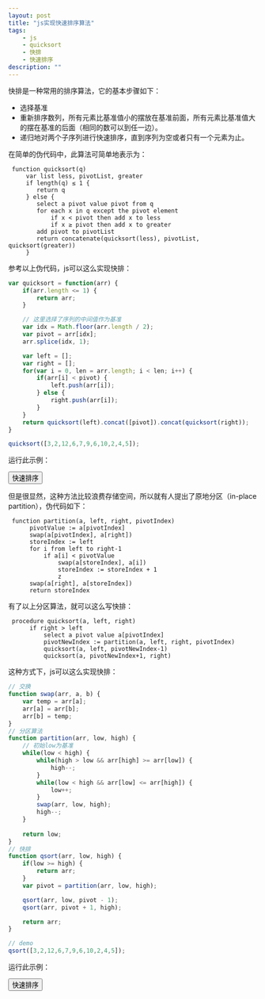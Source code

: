 ```yaml
---
layout: post
title: "js实现快速排序算法"
tags:
    - js
    - quicksort
    - 快排
    - 快速排序
description: ""
---
```


快排是一种常用的排序算法，它的基本步骤如下：

* 选择基准
* 重新排序数列，所有元素比基准值小的摆放在基准前面，所有元素比基准值大的摆在基准的后面（相同的数可以到任一边）。
* 递归地对两个子序列进行快速排序，直到序列为空或者只有一个元素为止。

在简单的伪代码中，此算法可简单地表示为：

     function quicksort(q)
         var list less, pivotList, greater
         if length(q) ≤ 1 {
            return q
         } else {
            select a pivot value pivot from q
            for each x in q except the pivot element
                if x < pivot then add x to less
                if x ≥ pivot then add x to greater
            add pivot to pivotList
            return concatenate(quicksort(less), pivotList, quicksort(greater))
         }


参考以上伪代码，js可以这么实现快排：

<!-- more -->

```javascript
var quicksort = function(arr) {
    if(arr.length <= 1) {
        return arr;
    }

    // 这里选择了序列的中间值作为基准
    var idx = Math.floor(arr.length / 2);
    var pivot = arr[idx];
    arr.splice(idx, 1);

    var left = [];
    var right = [];
    for(var i = 0, len = arr.length; i < len; i++) {
        if(arr[i] < pivot) {
            left.push(arr[i]);
        } else {
            right.push(arr[i]);
        }
    }
    return quicksort(left).concat([pivot]).concat(quicksort(right));
}

quicksort([3,2,12,6,7,9,6,10,2,4,5]);
```

运行此示例：

<div class="example">
<button id="quicksort1">快速排序</button>
<div id="quicksort1-result"></div>
<script type="text/javascript">
    var quicksort = function(arr) {
        if(arr.length <= 1) {
            return arr;
        }

        // 这里我选择了序列的中间值作为基准
        var idx = Math.floor(arr.length / 2);
        var pivot = arr[idx];
        arr.splice(idx, 1);

        var left = [];
        var right = [];
        for(var i = 0, len = arr.length; i < len; i++) {
            if(arr[i] < pivot) {
                left.push(arr[i]);
            } else {
                right.push(arr[i]);
            }
        }
        return quicksort(left).concat([pivot]).concat(quicksort(right));
    }
    $('#quicksort1').click(
        function(e) {
            var result = quicksort([3,2,12,6,7,9,6,10,2,4,5]);
            $('#quicksort1-result').html(
                '排序结果：' + result.join(',') 
            );
        }
    );
</script>
</div>

但是很显然，这种方法比较浪费存储空间，所以就有人提出了原地分区（in-place partition），伪代码如下：

     function partition(a, left, right, pivotIndex)
          pivotValue := a[pivotIndex]
          swap(a[pivotIndex], a[right])
          storeIndex := left
          for i from left to right-1
              if a[i] < pivotValue
                  swap(a[storeIndex], a[i])
                  storeIndex := storeIndex + 1
                  z
          swap(a[right], a[storeIndex]) 
          return storeIndex
 

有了以上分区算法，就可以这么写快排：

     procedure quicksort(a, left, right)
          if right > left
              select a pivot value a[pivotIndex]
              pivotNewIndex := partition(a, left, right, pivotIndex)
              quicksort(a, left, pivotNewIndex-1)
              quicksort(a, pivotNewIndex+1, right)

这种方式下，js可以这么实现快排：

```javascript
// 交换
function swap(arr, a, b) {
    var temp = arr[a];
    arr[a] = arr[b];
    arr[b] = temp;
}
// 分区算法
function partition(arr, low, high) {
    // 初始low为基准
    while(low < high) {
        while(high > low && arr[high] >= arr[low]) {
            high--;
        }
        while(low < high && arr[low] <= arr[high]) {
            low++;
        }
        swap(arr, low, high);
        high--;
    }
    
    return low;
}
// 快排
function qsort(arr, low, high) {
    if(low >= high) {
        return arr;
    }
    var pivot = partition(arr, low, high);

    qsort(arr, low, pivot - 1);
    qsort(arr, pivot + 1, high);

    return arr;
}

// demo
qsort([3,2,12,6,7,9,6,10,2,4,5]);
```

运行此示例：

<div class="example">
<button id="quicksort2">快速排序</button>
<div id="quicksort2-result"></div>
<script type="text/javascript">
    // 交换
    function swap(arr, a, b) {
        var temp = arr[a];
        arr[a] = arr[b];
        arr[b] = temp;
    }
    // 分区算法
    function partition(arr, low, high) {
        while(low < high) {
            while(high > low && arr[high] >= arr[low]) {
                high--;
            }
            while(low < high && arr[low] <= arr[high]) {
                low++;
            }
            swap(arr, low, high);
            high--;
        }
        
        return low;
    }
    // 快排
    function qsort(arr, low, high) {
        if(low >= high) {
            return arr;
        }
        var pivot = partition(arr, low, high);

        qsort(arr, low, pivot - 1);
        qsort(arr, pivot + 1, high);

        return arr;
    }
    $('#quicksort2').click(
        function(e) {
            var result = qsort([3,2,12,6,7,9,6,10,2,4,5], 0, 10);
            $('#quicksort2-result').html(
                '排序结果：' + result.join(',')
            );
        }
    );
</script>
</div>
